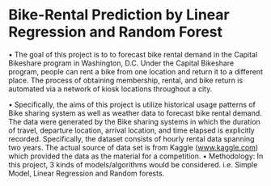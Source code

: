 # Bike-Rental Prediction by Linear Regression and Random Forest


• The goal of this project is to to forecast bike rental demand in the Capital Bikeshare program in Washington, D.C. Under the Capital Bikeshare program, people can rent a bike from one location and return it to a different place. The process of obtaining membership, rental, and bike return is automated via a network of kiosk locations throughout a city.
 
• Specifically, the aims of this project is utilize historical usage patterns of Bike sharing system as well as weather data to forecast bike rental demand. The data were generated by the Bike sharing systems in which the duration of travel, departure location, arrival location, and time elapsed is explicitly recorded. Specifically, the dataset consists of hourly rental data spanning two years. The actual source of data set is from Kaggle (www.kaggle.com) which provided the data as the material for a competition.
• Methodology: In this project, 3 kinds of models/algorithms would be considered. i.e. Simple Model, Linear Regression and Random forests.